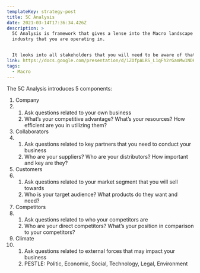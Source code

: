```yaml
---
templateKey: strategy-post
title: 5C Analysis
date: 2021-03-14T17:36:34.426Z
description: >
  5C Analysis is framework that gives a lense into the Macro landscape of the
  industry that you are operating in.


  It looks into all stakeholders that you will need to be aware of that may impact how you operate within the industry.
link: https://docs.google.com/presentation/d/1ZOfpALRS_L1qFh2rGamMw1NDKKHjOaHb_iK__TXBPsQ/edit#slide=id.gb70c0c9545_0_165
tags:
  - Macro
---
```



The 5C Analysis introduces 5 components:

1. Company
2. 1. Ask questions related to your own business
   2. What’s your competitive advantage? What’s your resources? How efficient are you in utilizing them?
3. Collaborators
4. 1. Ask questions related to key partners that you need to conduct your business
   2. Who are your suppliers? Who are your distributors? How important and key are they?
5. Customers
6. 1. Ask questions related to your market segment that you will sell towards
   2. Who is your target audience? What products do they want and need?
7. Competitors
8. 1. Ask questions related to who your competitors are
   2. Who are your direct competitors? What’s your position in comparison to your competitors?
9. Climate
10. 1. Ask questions related to external forces that may impact your business
    2. PESTLE: Politic, Economic, Social, Technology, Legal, Environment